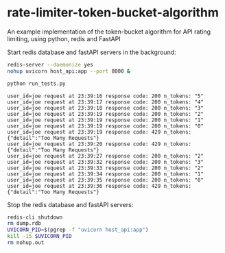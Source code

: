 # rate-limiter-token-bucket-algorithm
An example implementation of the token-bucket algorithm for API rating limiting, using python, redis and FastAPI

Start redis database and fastAPI servers in the background:

```bash
redis-server --daemonize yes
nohup uvicorn host_api:app --port 8000 &
```

```bash
python run_tests.py
```
```
user_id=joe request at 23:39:16 response code: 200 n_tokens: "5"
user_id=joe request at 23:39:17 response code: 200 n_tokens: "4"
user_id=joe request at 23:39:18 response code: 200 n_tokens: "3"
user_id=joe request at 23:39:19 response code: 200 n_tokens: "2"
user_id=joe request at 23:39:19 response code: 200 n_tokens: "1"
user_id=joe request at 23:39:19 response code: 200 n_tokens: "0"
user_id=joe request at 23:39:19 response code: 429 n_tokens: {"detail":"Too Many Requests"}
user_id=joe request at 23:39:20 response code: 429 n_tokens: {"detail":"Too Many Requests"}
user_id=joe request at 23:39:27 response code: 200 n_tokens: "2"
user_id=joe request at 23:39:32 response code: 200 n_tokens: "3"
user_id=joe request at 23:39:33 response code: 200 n_tokens: "2"
user_id=joe request at 23:39:34 response code: 200 n_tokens: "1"
user_id=joe request at 23:39:35 response code: 200 n_tokens: "0"
user_id=joe request at 23:39:36 response code: 429 n_tokens: {"detail":"Too Many Requests"}
```

Stop the redis database and fastAPI servers:

```bash
redis-cli shutdown
rm dump.rdb
UVICORN_PID=$(pgrep -f "uvicorn host_api:app")
kill -15 $UVICORN_PID
rm nohup.out
```